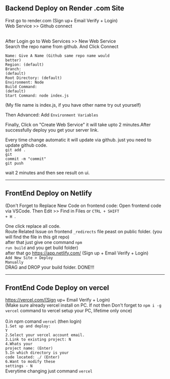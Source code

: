 <h2>Backend Deploy on Render .com Site </h2>

First go to render.com (Sign up+ Email Verify + Login)<br/>
Web Service >> Github connect <br/> <br/>

After Login go to Web Services >> New Web Service <br/>
Search the repo name from github. And Click Connect<br/>

  <code>Name: Give A Name (Github same repo name would better)</code></br>
  <code>Region: (default)</code></br>
  <code>Branch: (default)</code></br>
  <code>Root Directory: (default)</code></br>
  <code>Environment: Node</code></br>
  <code>Build Command: (default)</code></br>
  <code>Start Command: node index.js</code></br>

  (My file name is index.js, if you have other name try out yourself)</br>

Then Advanced: Add <code>Environment Variables</code></br>

Finally, Click on "Create Web Service" it will take upto 2 minutes.After successfully deploy you get your server link.</br>

Every time change automatic it will update via github. just you need to update github code.</br>
<code>git add . </code></br>
<code>git commit -m "commit" </code></br>
<code>git push</code></br>

wait 2 minutes and then see result on ui.

<hr/>

<h2>FrontEnd Deploy on Netlify</h2> 

(Don't Forget to Replace New Code on frontend code: Open frontend code via VSCode. Then Edit >> Find in Files or <code>CTRL + SHIFT + H </code>.
  
 One click replace all code.</br> Route Related Issue on frontend <code>_redirects</code> file peast on public folder. (you will find the file in this git repo)</br> after that just give one command <code>npm run build</code> and you get build folder)</br> after that go https://app.netlify.com/ (Sign up + Email Verify + Login)</br> <code>Add New Site > Deploy Manually</code> </br> DRAG and DROP your build folder. DONE!!! <hr/> <h2>FrontEnd Code Deploy on vercel</h2> https://vercel.com/(Sign up+ Email Verify + Login)</br> (Make sure already vercel install on PC. If not then Don't forget to <code>npm i -g vercel</code> command to vercel setup your PC, lifetime only once)</br></br> 0.in npm comand <code>vercel</code> (then login)</br> <code>1.Set up and deploy: Y</code></br> <code>2.Select your vercel account email.</code></br> <code>3.Link to existing project: N</code></br> <code>4.Whats your project name: (Enter)</code></br> <code>5.In which directory is your code located: ./ (Enter)</code></br> <code>6.Want to modify these settings - N</code></br> Everytime changing just command <code>vercel</code>




